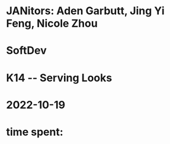 # JANitors: Aden Garbutt, Jing Yi Feng, Nicole Zhou
# SoftDev
# K14 -- Serving Looks
# 2022-10-19
# time spent: 

